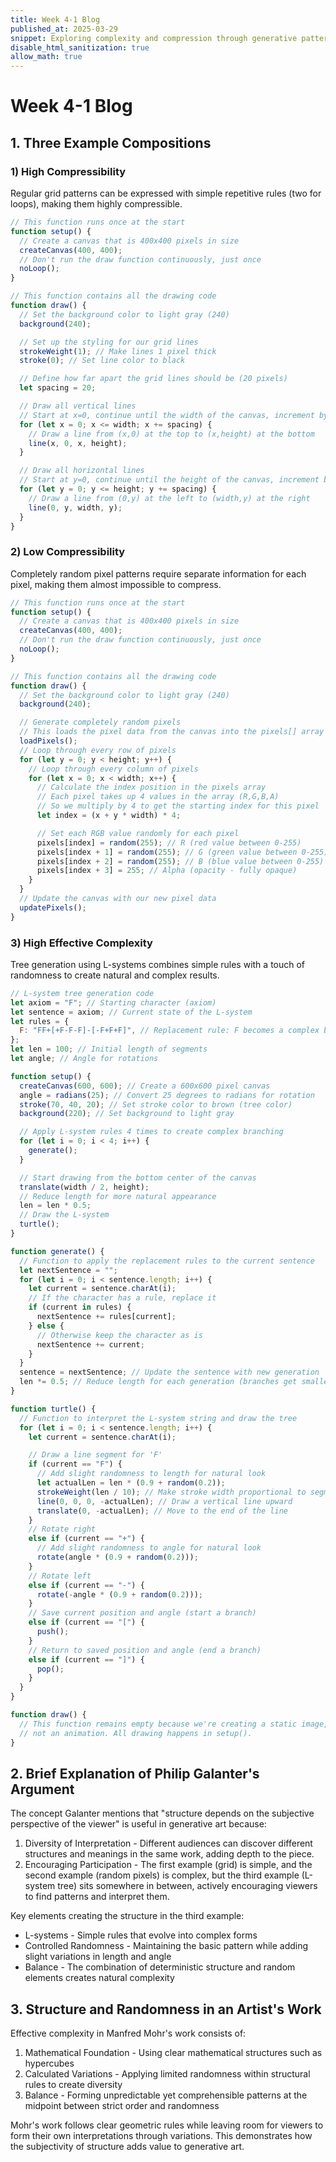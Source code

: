 ```yaml
---
title: Week 4-1 Blog
published_at: 2025-03-29
snippet: Exploring complexity and compression through generative patterns
disable_html_sanitization: true
allow_math: true
---
```


# Week 4-1 Blog

## 1. Three Example Compositions

### 1) High Compressibility

Regular grid patterns can be expressed with simple repetitive rules (two for loops), making them highly compressible.

```javascript
// This function runs once at the start
function setup() {
  // Create a canvas that is 400x400 pixels in size
  createCanvas(400, 400);
  // Don't run the draw function continuously, just once
  noLoop();
}

// This function contains all the drawing code
function draw() {
  // Set the background color to light gray (240)
  background(240);

  // Set up the styling for our grid lines
  strokeWeight(1); // Make lines 1 pixel thick
  stroke(0); // Set line color to black

  // Define how far apart the grid lines should be (20 pixels)
  let spacing = 20;

  // Draw all vertical lines
  // Start at x=0, continue until the width of the canvas, increment by spacing amount
  for (let x = 0; x <= width; x += spacing) {
    // Draw a line from (x,0) at the top to (x,height) at the bottom
    line(x, 0, x, height);
  }

  // Draw all horizontal lines
  // Start at y=0, continue until the height of the canvas, increment by spacing amount
  for (let y = 0; y <= height; y += spacing) {
    // Draw a line from (0,y) at the left to (width,y) at the right
    line(0, y, width, y);
  }
}
```

### 2) Low Compressibility

Completely random pixel patterns require separate information for each pixel, making them almost impossible to compress.

```javascript
// This function runs once at the start
function setup() {
  // Create a canvas that is 400x400 pixels in size
  createCanvas(400, 400);
  // Don't run the draw function continuously, just once
  noLoop();
}

// This function contains all the drawing code
function draw() {
  // Set the background color to light gray (240)
  background(240);

  // Generate completely random pixels
  // This loads the pixel data from the canvas into the pixels[] array
  loadPixels();
  // Loop through every row of pixels
  for (let y = 0; y < height; y++) {
    // Loop through every column of pixels
    for (let x = 0; x < width; x++) {
      // Calculate the index position in the pixels array
      // Each pixel takes up 4 values in the array (R,G,B,A)
      // So we multiply by 4 to get the starting index for this pixel
      let index = (x + y * width) * 4;

      // Set each RGB value randomly for each pixel
      pixels[index] = random(255); // R (red value between 0-255)
      pixels[index + 1] = random(255); // G (green value between 0-255)
      pixels[index + 2] = random(255); // B (blue value between 0-255)
      pixels[index + 3] = 255; // Alpha (opacity - fully opaque)
    }
  }
  // Update the canvas with our new pixel data
  updatePixels();
}
```

### 3) High Effective Complexity

Tree generation using L-systems combines simple rules with a touch of randomness to create natural and complex results.

```javascript
// L-system tree generation code
let axiom = "F"; // Starting character (axiom)
let sentence = axiom; // Current state of the L-system
let rules = {
  F: "FF+[+F-F-F]-[-F+F+F]", // Replacement rule: F becomes a complex branch structure
};
let len = 100; // Initial length of segments
let angle; // Angle for rotations

function setup() {
  createCanvas(600, 600); // Create a 600x600 pixel canvas
  angle = radians(25); // Convert 25 degrees to radians for rotation
  stroke(70, 40, 20); // Set stroke color to brown (tree color)
  background(220); // Set background to light gray

  // Apply L-system rules 4 times to create complex branching
  for (let i = 0; i < 4; i++) {
    generate();
  }

  // Start drawing from the bottom center of the canvas
  translate(width / 2, height);
  // Reduce length for more natural appearance
  len = len * 0.5;
  // Draw the L-system
  turtle();
}

function generate() {
  // Function to apply the replacement rules to the current sentence
  let nextSentence = "";
  for (let i = 0; i < sentence.length; i++) {
    let current = sentence.charAt(i);
    // If the character has a rule, replace it
    if (current in rules) {
      nextSentence += rules[current];
    } else {
      // Otherwise keep the character as is
      nextSentence += current;
    }
  }
  sentence = nextSentence; // Update the sentence with new generation
  len *= 0.5; // Reduce length for each generation (branches get smaller)
}

function turtle() {
  // Function to interpret the L-system string and draw the tree
  for (let i = 0; i < sentence.length; i++) {
    let current = sentence.charAt(i);

    // Draw a line segment for 'F'
    if (current == "F") {
      // Add slight randomness to length for natural look
      let actualLen = len * (0.9 + random(0.2));
      strokeWeight(len / 10); // Make stroke width proportional to segment length
      line(0, 0, 0, -actualLen); // Draw a vertical line upward
      translate(0, -actualLen); // Move to the end of the line
    }
    // Rotate right
    else if (current == "+") {
      // Add slight randomness to angle for natural look
      rotate(angle * (0.9 + random(0.2)));
    }
    // Rotate left
    else if (current == "-") {
      rotate(-angle * (0.9 + random(0.2)));
    }
    // Save current position and angle (start a branch)
    else if (current == "[") {
      push();
    }
    // Return to saved position and angle (end a branch)
    else if (current == "]") {
      pop();
    }
  }
}

function draw() {
  // This function remains empty because we're creating a static image,
  // not an animation. All drawing happens in setup().
}
```

## 2. Brief Explanation of Philip Galanter's Argument

The concept Galanter mentions that "structure depends on the subjective perspective of the viewer" is useful in generative art because:

1. Diversity of Interpretation - Different audiences can discover different structures and meanings in the same work, adding depth to the piece.
2. Encouraging Participation - The first example (grid) is simple, and the second example (random pixels) is complex, but the third example (L-system tree) sits somewhere in between, actively encouraging viewers to find patterns and interpret them.

Key elements creating the structure in the third example:

- L-systems - Simple rules that evolve into complex forms
- Controlled Randomness - Maintaining the basic pattern while adding slight variations in length and angle
- Balance - The combination of deterministic structure and random elements creates natural complexity

## 3. Structure and Randomness in an Artist's Work

Effective complexity in Manfred Mohr's work consists of:

1. Mathematical Foundation - Using clear mathematical structures such as hypercubes
2. Calculated Variations - Applying limited randomness within structural rules to create diversity
3. Balance - Forming unpredictable yet comprehensible patterns at the midpoint between strict order and randomness

Mohr's work follows clear geometric rules while leaving room for viewers to form their own interpretations through variations. This demonstrates how the subjectivity of structure adds value to generative art.

